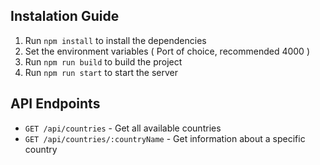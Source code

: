 ## Instalation Guide

1. Run `npm install` to install the dependencies
2. Set the environment variables ( Port of choice, recommended 4000 )
3. Run `npm run build` to build the project
4. Run `npm run start` to start the server

## API Endpoints

- `GET /api/countries` - Get all available countries
- `GET /api/countries/:countryName` - Get information about a specific country
